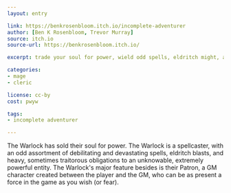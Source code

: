 ```yaml
---
layout: entry

link: https://benkrosenbloom.itch.io/incomplete-adventurer
author: [Ben K Rosenbloom, Trevor Murray]
source: itch.io
source-url: https://benkrosenbloom.itch.io/

excerpt: trade your soul for power, wield odd spells, eldritch might, and heavy obligation to an unknowable and extremely powerful entity

categories:
- mage
- cleric

license: cc-by
cost: pwyw

tags:
- incomplete adventurer

---
```


The Warlock has sold their soul for power. The Warlock is a spellcaster, with an odd assortment of debilitating and devastating spells, eldritch blasts, and heavy, sometimes traitorous obligations to an unknowable, extremely powerful entity. The Warlock's major feature besides is their Patron, a GM character created between the player and the GM, who can be as present a force in the game as you wish (or fear).